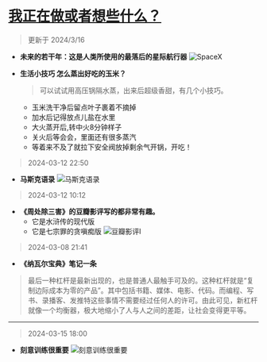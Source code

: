 # [我正在做或者想些什么？](https://github.com/goohugo/myblog/issues/33)

>更新于 2024/3/16

- **未来的若干年：这是人类所使用的最落后的星际航行器**
![SpaceX](https://github.com/goohugo/myblog/assets/124132611/b17cce7d-a643-448e-9e83-a47d5e707f29)

- **生活小技巧 怎么蒸出好吃的玉米？**
  > 可以试试用高压锅隔水蒸，出来后超级香甜，有几个小技巧。
   - 玉米洗干净后留点叶子裹着不摘掉
   - 加水后记得放点儿盐在水里
   - 大火蒸开后,转中火8分钟样子
   - 关火后等会会，里面还有很多蒸汽
   - 等着来不及了就拉下安全阀放掉剩余气开锅，开吃！



> 2024-03-12 22:50
- **马斯克语录**
![马斯克语录](https://github.com/goohugo/myblog/assets/124132611/499dfde0-cbcb-4187-9a30-356780a35d63)


> 2024-03-12 10:12
- **《周处除三害》的豆瓣影评写的都非常有趣。**
  - 它是水浒传的现代版
  - 它是七宗罪的贪嗔痴版
![豆瓣影评l](https://github.com/goohugo/myblog/assets/124132611/89786de6-b998-40e5-b7ad-fd582c94c971)


> 2024-03-08 21:41
- **《纳瓦尔宝典》笔记一条**
> 最后一种杠杆是最新出现的，也是普通人最触手可及的。这种杠杆就是“复制边际成本为零的产品”。其中包括书籍、媒体、电影、代码。而编程、写书、录播客、发推特这些事情不需要经过任何人的许可。由此可见，新杠杆就像一个均衡器，极大地缩小了人与人之间的差距，让社会变得更平等。 





---

> 2024-03-15 18:00
- **刻意训练很重要**
![刻意训练很重要](https://github.com/goohugo/myblog/assets/124132611/cb5f6835-cbf4-4a85-8590-34010f8b7149)
